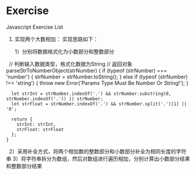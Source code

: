 # Exercise

Javascript Exercise List

1. 实现两个大数相加：
 实现思路如下：
 
   1）分别将数据格式化为小数部分和整数部分
   
    // 判断输入数据类型，格式化数据为String
    // 返回对象
    <code></code>
     parseStrToNumberObject(strNumber) {
      if (typeof (strNumber) === 'number') {
        strNumber = strNumber.toString();
      }
      else if (typeof (strNumber) !== 'string') {
        throw new Error('Params Type Must Be Number Or String!');
      }

      let strInt = strNumber.indexOf('.') && strNumber.substring(0, strNumber.indexOf('.')) || strNumber;
      let strFloat = strNumber.indexOf('.') && strNumber.split('.')[1] || '0';

      return {
        strInt: strInt,
        strFloat: strFloat
      };
    } 
   
   2）采用补全方式，将两个相加数的整数部分和小数部分补全为相同长度的字符串
   3）将字符串拆分为数组，然后对数组进行遍历相加，分别计算出小数部分结果和整数部分结果
   
  
